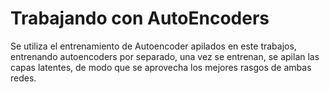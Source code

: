 # Trabajando con AutoEncoders

Se utiliza el entrenamiento de Autoencoder apilados en este trabajos, 
entrenando autoencoders por separado, una vez se entrenan, se apilan 
las capas latentes, de modo que se aprovecha los mejores rasgos de ambas redes.
